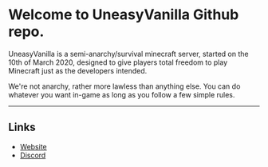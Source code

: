 # Welcome to UneasyVanilla Github repo.

UneasyVanilla is a semi-anarchy/survival minecraft server, started on the 10th of March 2020, designed to give players total freedom to play Minecraft just as the developers intended.

We're not anarchy, rather more lawless than anything else. You can do whatever you want in-game as long as you follow a few simple rules.

------

## Links

* [Website](https://www.uneasyvanilla.com/)
* [Discord](https://discord.uneasyvanilla.com/)

